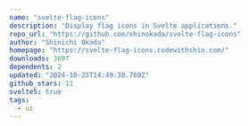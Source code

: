 ```yaml
---
name: "svelte-flag-icons"
description: "Display flag icons in Svelte applications."
repo_url: "https://github.com/shinokada/svelte-flag-icons"
author: "Shinichi Okada"
homepage: "https://svelte-flag-icons.codewithshin.com/"
downloads: 3697
dependents: 2
updated: "2024-10-25T14:49:30.769Z"
github_stars: 11
svelte5: true
tags: 
  - ui
---
```

